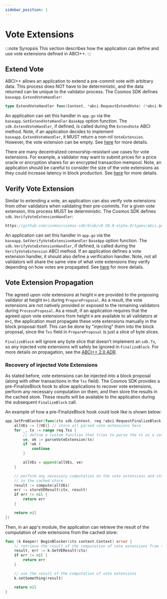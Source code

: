 ```yaml
---
sidebar_position: 1
---
```


# Vote Extensions

:::note Synopsis
This section describes how the application can define and use vote extensions
defined in ABCI++.
:::

## Extend Vote

ABCI++ allows an application to extend a pre-commit vote with arbitrary data. This
process does NOT have to be deterministic, and the data returned can be unique to the
validator process. The Cosmos SDK defines `baseapp.ExtendVoteHandler`:

```go
type ExtendVoteHandler func(Context, *abci.RequestExtendVote) (*abci.ResponseExtendVote, error)
```

An application can set this handler in `app.go` via the `baseapp.SetExtendVoteHandler`
`BaseApp` option function. The `sdk.ExtendVoteHandler`, if defined, is called during
the `ExtendVote` ABCI method. Note, if an application decides to implement
`baseapp.ExtendVoteHandler`, it MUST return a non-nil `VoteExtension`. However, the vote
extension can be empty. See [here](https://github.com/cometbft/cometbft/blob/v0.38.0-rc1/spec/abci/abci++_methods.md#extendvote)
for more details.

There are many decentralized censorship-resistant use cases for vote extensions.
For example, a validator may want to submit prices for a price oracle or encryption
shares for an encrypted transaction mempool. Note, an application should be careful
to consider the size of the vote extensions as they could increase latency in block
production. See [here](https://github.com/cometbft/cometbft/blob/v0.38.0-rc1/docs/qa/CometBFT-QA-38.md#vote-extensions-testbed)
for more details.

## Verify Vote Extension

Similar to extending a vote, an application can also verify vote extensions from
other validators when validating their pre-commits. For a given vote extension,
this process MUST be deterministic. The Cosmos SDK defines `sdk.VerifyVoteExtensionHandler`:

```go reference
https://github.com/cosmos/cosmos-sdk/blob/v0.50.0-alpha.0/types/abci.go#L26-L27
```

An application can set this handler in `app.go` via the `baseapp.SetVerifyVoteExtensionHandler`
`BaseApp` option function. The `sdk.VerifyVoteExtensionHandler`, if defined, is called
during the `VerifyVoteExtension` ABCI method. If an application defines a vote
extension handler, it should also define a verification handler. Note, not all
validators will share the same view of what vote extensions they verify depending
on how votes are propagated. See [here](https://github.com/cometbft/cometbft/blob/v0.38.0-rc1/spec/abci/abci++_methods.md#verifyvoteextension)
for more details.

## Vote Extension Propagation

The agreed upon vote extensions at height `H` are provided to the proposing validator
at height `H+1` during `PrepareProposal`. As a result, the vote extensions are
not natively provided or exposed to the remaining validators during `ProcessProposal`.
As a result, if an application requires that the agreed upon vote extensions from
height `H` are available to all validators at `H+1`, the application must propagate
these vote extensions manually in the block proposal itself. This can be done by
"injecting" them into the block proposal, since the `Txs` field in `PrepareProposal`
is just a slice of byte slices.

`FinalizeBlock` will ignore any byte slice that doesn't implement an `sdk.Tx`, so
any injected vote extensions will safely be ignored in `FinalizeBlock`. For more
details on propagation, see the [ABCI++ 2.0 ADR](https://github.com/cosmos/cosmos-sdk/blob/main/docs/architecture/adr-064-abci-2.0.md#vote-extension-propagation--verification).

### Recovery of injected Vote Extensions

As stated before, vote extensions can be injected into a block proposal (along with
other transactions in the `Txs` field). The Cosmos SDK provides a pre-FinalizeBlock
hook to allow applications to recover vote extensions, perform any necessary
computation on them, and then store the results in the cached store. These results
will be available to the application during the subsequent `FinalizeBlock` call.

An example of how a pre-FinalizeBlock hook could look like is shown below:

```go
app.SetPreBlocker(func(ctx sdk.Context, req *abci.RequestFinalizeBlock) error {
    allVEs := []VE{} // store all parsed vote extensions here
    for _, tx := range req.Txs {
        // define a custom function that tries to parse the tx as a vote extension
        ve, ok := parseVoteExtension(tx)
        if !ok {
            continue
        }

        allVEs = append(allVEs, ve)
    }

    // perform any necessary computation on the vote extensions and store the result
    // in the cached store
    result := compute(allVEs)
    err := storeVEResult(ctx, result)
    if err != nil {
        return err
    }

    return nil
})

```

Then, in an app's module, the application can retrieve the result of the computation
of vote extensions from the cached store:

```go
func (k Keeper) BeginBlocker(ctx context.Context) error {
    // retrieve the result of the computation of vote extensions from the cached store
    result, err := k.GetVEResult(ctx)
    if err != nil {
        return err
    }

    // use the result of the computation of vote extensions
    k.setSomething(result)

    return nil
}
```
